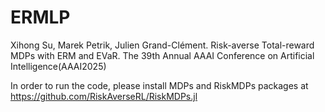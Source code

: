 # ERMLP
Xihong Su, Marek Petrik, Julien Grand-Clément. Risk-averse Total-reward MDPs with ERM and EVaR. The 39th Annual AAAI Conference on Artificial Intelligence(AAAI2025)

In order to run the code, please install MDPs and RiskMDPs packages at https://github.com/RiskAverseRL/RiskMDPs.jl
